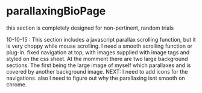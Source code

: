 # parallaxingBioPage
this section is completely designed for non-pertinent, random trials

10-10-15 : This section includes a javascript parallax scrolling function, but it is very choppy while mouse scrolling. I need a smooth scrolling function or plug-in.
fixed navigation at top, with images supplied with image tags and styled on the css sheet.
At the momment there are two large background sections. The first being the large image of myself which parallaxes and is covered by another background image.
NEXT: I need to add icons for the navigations. also I need to figure out why the parallaxing isnt smooth on chrome.